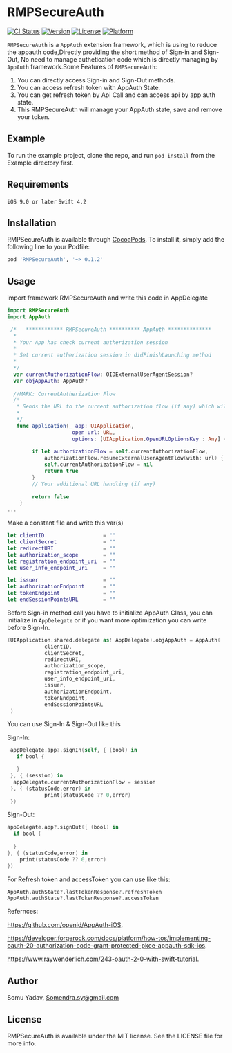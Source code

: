 # RMPSecureAuth

[![CI Status](https://img.shields.io/travis/somuyadav007/RMPSecureAuth.svg?style=flat)](https://travis-ci.org/somuyadav007/RMPSecureAuth)
[![Version](https://img.shields.io/cocoapods/v/RMPSecureAuth.svg?style=flat)](https://cocoapods.org/pods/RMPSecureAuth)
[![License](https://img.shields.io/cocoapods/l/RMPSecureAuth.svg?style=flat)](https://cocoapods.org/pods/RMPSecureAuth)
[![Platform](https://img.shields.io/cocoapods/p/RMPSecureAuth.svg?style=flat)](https://cocoapods.org/pods/RMPSecureAuth)

`RMPSecureAuth` is a `AppAuth` extension framework, which is using to reduce the appauth code,Directly providing the short method of Sign-in and Sign-Out, No need to manage authetication code which is directly managing by `AppAuth` framework.Some Features of `RMPSecureAuth`:
     
 1. You can directly access Sign-in and Sign-Out methods.
 2. You can access refresh token with AppAuth State.
 3. You can get refresh token by Api Call and can access api by app auth state.
 4. This RMPSecureAuth will manage your AppAuth state, save and remove your token.

## Example

To run the example project, clone the repo, and run `pod install` from the Example directory first.

## Requirements
`iOS 9.0 or later`
`Swift 4.2`

## Installation

RMPSecureAuth is available through [CocoaPods](https://cocoapods.org). To install
it, simply add the following line to your Podfile:

```ruby
pod 'RMPSecureAuth', '~> 0.1.2'
```
## Usage

import framework RMPSecureAuth and write this code in AppDelegate

```swift
import RMPSecureAuth
import AppAuth

 /*   ************ RMPSecureAuth ********** AppAuth **************
  *
  * Your App has check current autherization session
  *
  * Set current autherization session in didFinishLaunching method
  *
  */
  var currentAuthorizationFlow: OIDExternalUserAgentSession?
  var objAppAuth: AppAuth?
 
  //MARK: CurrentAutherization Flow
  /*
   * Sends the URL to the current authorization flow (if any) which will
   *
   */
   func application(_ app: UIApplication,
                     open url: URL,
                     options: [UIApplication.OpenURLOptionsKey : Any] = [:]) -> Bool {
        
        if let authorizationFlow = self.currentAuthorizationFlow,
            authorizationFlow.resumeExternalUserAgentFlow(with: url) {
            self.currentAuthorizationFlow = nil
            return true
        }
        // Your additional URL handling (if any)
        
        return false
    }
...
```

Make a constant file and write this var(s)

```swift
let clientID                   = ""
let clientSecret               = ""
let redirectURI                = ""
let authorization_scope        = ""
let registration_endpoint_uri  = ""
let user_info_endpoint_uri     = ""

let issuer                     = ""
let authorizationEndpoint      = ""
let tokenEndpoint              = ""
let endSessionPointsURL        = ""

```

Before Sign-in method call you have to initialize AppAuth Class, you can initialize in `AppDelegate` or if you want more optimization you can write before Sign-In. 
```swift
(UIApplication.shared.delegate as! AppDelegate).objAppAuth = AppAuth(
            clientID,
            clientSecret,
            redirectURI,
            authorization_scope,
            registration_endpoint_uri,
            user_info_endpoint_uri,
            issuer,
            authorizationEndpoint,
            tokenEndpoint,
            endSessionPointsURL
 )
```

You can use Sign-In & Sign-Out like this

Sign-In: 
```swift
 appDelegate.app?.signIn(self, { (bool) in
   if bool {

   }
 }, { (session) in
  appDelegate.currentAuthorizationFlow = session
 }, { (statusCode,error) in
            print(statusCode ?? 0,error)
 })

```
Sign-Out:
```swift
appDelegate.app?.signOut({ (bool) in
  if bool {
    
  }
}, { (statusCode,error) in
    print(statusCode ?? 0,error)
})
```

For Refresh token and accessToken you can use like this:
```swift
AppAuth.authState?.lastTokenResponse?.refreshToken
AppAuth.authState?.lastTokenResponse?.accessToken
```

Refernces:

https://github.com/openid/AppAuth-iOS.

https://developer.forgerock.com/docs/platform/how-tos/implementing-oauth-20-authorization-code-grant-protected-pkce-appauth-sdk-ios.

https://www.raywenderlich.com/243-oauth-2-0-with-swift-tutorial.


## Author

Somu Yadav, Somendra.sy@gmail.com

## License

RMPSecureAuth is available under the MIT license. See the LICENSE file for more info.
